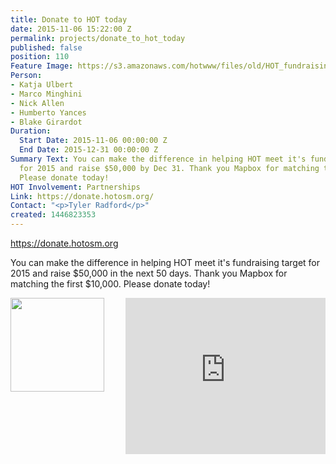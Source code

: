 ```yaml
---
title: Donate to HOT today
date: 2015-11-06 15:22:00 Z
permalink: projects/donate_to_hot_today
published: false
position: 110
Feature Image: https://s3.amazonaws.com/hotwww/files/old/HOT_fundraising_image_hires.jpg
Person:
- Katja Ulbert
- Marco Minghini
- Nick Allen
- Humberto Yances
- Blake Girardot
Duration:
  Start Date: 2015-11-06 00:00:00 Z
  End Date: 2015-12-31 00:00:00 Z
Summary Text: You can make the difference in helping HOT meet it's fundraising target
  for 2015 and raise $50,000 by Dec 31. Thank you Mapbox for matching the first $10,000.
  Please donate today!
HOT Involvement: Partnerships
Link: https://donate.hotosm.org/
Contact: "<p>Tyler Radford</p>"
created: 1446823353
---
```


<a href="https://donate.hotosm.org" target="_self">https://donate.hotosm.org</a>
<p>You can make the difference in helping HOT meet it's fundraising target for 2015 and raise $50,000 in the next 50 days. Thank you Mapbox for matching the first $10,000. Please donate today! </p>
<p><img style="float: left;" src="https://donate.hotosm.org/img/Mapbox-Graphic.jpg" alt="" height="150" width="150">
<iframe style="float: right;" src="https://www.youtube.com/embed/8wdzGKmZu-k" frameborder="0" height="250" width="320"></iframe></p>
